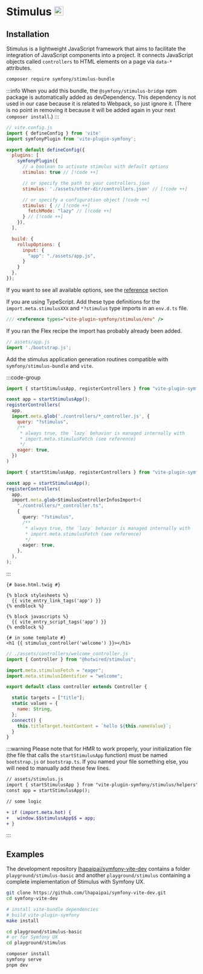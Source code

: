 # Stimulus <img src="/images/logo-stimulus.svg" width="24" height="24" style="display: inline;" />

## Installation

Stimulus is a lightweight JavaScript framework that aims to facilitate the integration of JavaScript components into a project. It connects JavaScript objects called `controllers` to HTML elements on a page via `data-*` attributes.



```bash
composer require symfony/stimulus-bundle
```

:::info
When you add this bundle, the `@symfony/stimulus-bridge` npm package is automatically added as devDependency. This dependency is not used in our case because it is related to Webpack, so just ignore it. (There is no point in removing it because it will be added again in your next `composer install`.)
:::


```js
// vite.config.js
import { defineConfig } from 'vite'
import symfonyPlugin from 'vite-plugin-symfony';

export default defineConfig({
  plugins: [
    symfonyPlugin({
      // a boolean to activate stimulus with default options
      stimulus: true // [!code ++]

      // or specify the path to your controllers.json
      stimulus: './assets/other-dir/controllers.json' // [!code ++]

      // or specify a configuration object [!code ++]
      stimulus: { // [!code ++]
        fetchMode: "lazy" // [!code ++]
      } // [!code ++]
    }),
  ],

  build: {
    rollupOptions: {
      input: {
        "app": "./assets/app.js",
      }
    }
  },
});
```

If you want to see all available options, see the [reference](/stimulus/reference) section

If you are using TypeScript. Add these type definitions for the `import.meta.stimulusXXX` and `*?stimulus` type imports in an `env.d.ts` file.

```ts
/// <reference types="vite-plugin-symfony/stimulus/env" />
```

If you ran the Flex recipe the import has probably already been added.

```js
// assets/app.js
import './bootstrap.js';
```

Add the stimulus application generation routines compatible with `symfony/stimulus-bundle` and `vite`.

:::code-group
```js [assets/bootstrap.js]
import { startStimulusApp, registerControllers } from "vite-plugin-symfony/stimulus/helpers";

const app = startStimulusApp();
registerControllers(
  app,
  import.meta.glob('./controllers/*_controller.js', {
    query: "?stimulus",
    /**
     * always true, the `lazy` behavior is managed internally with
     * import.meta.stimulusFetch (see reference)
     */
    eager: true,
  })
)
```
```ts [assets/bootstrap.ts]
import { startStimulusApp, registerControllers } from "vite-plugin-symfony/stimulus/helpers";

const app = startStimulusApp();
registerControllers(
  app,
  import.meta.glob<StimulusControllerInfosImport>(
    "./controllers/*_controller.ts",
    {
      query: "?stimulus",
      /**
       * always true, the `lazy` behavior is managed internally with
       * import.meta.stimulusFetch (see reference)
       */
      eager: true,
    },
  ),
);
```
:::

```twig
{# base.html.twig #}

{% block stylesheets %}
  {{ vite_entry_link_tags('app') }}
{% endblock %}

{% block javascripts %}
  {{ vite_entry_script_tags('app') }}
{% endblock %}
```

```twig
{# in some template #}
<h1 {{ stimulus_controller('welcome') }}></h1>
```

```js
// ./assets/controllers/welcome_controller.js
import { Controller } from "@hotwired/stimulus";

import.meta.stimulusFetch = "eager";
import.meta.stimulusIdentifier = "welcome";

export default class controller extends Controller {

  static targets = ["title"];
  static values = {
    name: String,
  };
  connect() {
    this.titleTarget.textContent = `hello ${this.nameValue}`;
  }
}
```

:::warning
Please note that for HMR to work properly, your initialization file (the file that calls the `startStimulusApp` function) must be named `bootstrap.js` or `bootstrap.ts`. If you named your file something else, you will need to manually add these few lines.

```diff
// assets/stimulus.js
import { startStimulusApp } from "vite-plugin-symfony/stimulus/helpers";
const app = startStimulusApp();

// some logic

+ if (import.meta.hot) {
+   window.$$stimulusApp$$ = app;
+ }
```
:::

## Examples

The development repository [lhapaipai/symfony-vite-dev](https://github.com/lhapaipai/symfony-vite-dev) contains a folder `playground/stimulus-basic` and another `playground/stimulus` containing a complete implementation of Stimulus with Symfony UX.


```bash
git clone https://github.com/lhapaipai/symfony-vite-dev.git
cd symfony-vite-dev

# install vite-bundle dependencies
# build vite-plugin-symfony
make install

cd playground/stimulus-basic
# or for Symfony UX
cd playground/stimulus

composer install
symfony serve
pnpm dev
```
